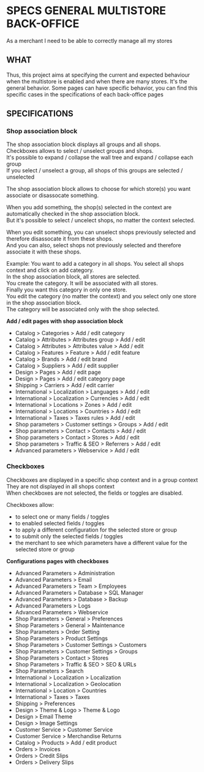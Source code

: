# SPECS GENERAL MULTISTORE BACK-OFFICE

As a merchant I need to be able to correctly manage all my stores

## WHAT

Thus, this project aims at specifying the current and expected behaviour when the multistore is enabled and when there are many stores. It's the general behavior. Some pages can have specific behavior, you can find this specific cases in the specifications of each back-office pages

## SPECIFICATIONS

### Shop association block

The shop association block displays all groups and all shops.<br/>
Checkboxes allows to select / unselect groups and shops.<br/>
It's possible to expand / collapse the wall tree and expand / collapse each group<br/>
If you select / unselect a group, all shops of this groups are selected / unselected

The shop association block allows to choose for which store(s) you want associate or disassocate something.

When you add something, the shop(s) selected in the context are automatically checked in the shop association block.<br/>
But it's possible to select / uncelect shops, no matter the context selected.

When you edit something, you can unselect shops previously selected and therefore disassocate it from these shops.<br/>
And you can also, select shops not previously selected and therefore associate it with these shops.

Example:
You want to add a category in all shops. You select all shops context and click on add category.<br/>
In the shop association block, all stores are selected.<br/>
You create the category. It will be associated with all stores.<br/>
Finally you want this category in only one store.<br/>
You edit the category (no matter the context) and you select only one store in the shop association block.<br/>
The category will be associated only with the shop selected.

**Add / edit pages with shop association block**

- Catalog > Categories > Add / edit category
- Catalog > Attributes > Attributes group > Add / edit
- Catalog > Attributes > Attributes value > Add / edit
- Catalog > Features > Feature > Add / edit feature
- Catalog > Brands > Add / edit brand
- Catalog > Suppliers > Add / edit supplier
- Design > Pages > Add / edit page
- Design > Pages > Add / edit category page
- Shipping > Carriers > Add / edit carrier
- International > Localization > Languages > Add / edit
- International > Localization > Currencies > Add / edit
- International > Locations > Zones > Add / edit
- International > Locations > Countries > Add / edit
- International > Taxes > Taxes rules > Add / edit
- Shop parameters > Customer settings > Groups > Add / edit
- Shop parameters > Contact > Contacts > Add / edit
- Shop parameters > Contact > Stores > Add / edit
- Shop parameters > Traffic & SEO > Referrers > Add / edit
- Advanced parameters > Webservice > Add / edit


### Checkboxes

Checkboxes are displayed in a specific shop context and in a group context <br/>
They are not displayed in all shops context <br/>
When checkboxes are not selected, the fields or toggles are disabled.

Checkboxes allow:
- to select one or many fields / toggles
- to enabled selected fields / toggles
- to apply a different configuration for the selected store or group
- to submit only the selected fields / toggles
- the merchant to see which parameters have a different value for the selected store or group

**Configurations pages with checkboxes**

-  Advanced Parameters > Administration
-  Advanced Parameters > Email
-  Advanced Parameters > Team > Employees
-  Advanced Parameters > Database > SQL Manager
-  Advanced Parameters > Database > Backup
-  Advanced Parameters > Logs
-  Advanced Parameters > Webservice
-  Shop Parameters > General > Preferences
-  Shop Parameters > General > Maintenance
-  Shop Parameters > Order Setting
-  Shop Parameters > Product Settings
-  Shop Parameters > Customer Settings > Customers
-  Shop Parameters > Customer Settings > Groups
-  Shop Parameters > Contact > Stores
-  Shop Parameters > Traffic & SEO > SEO & URLs
-  Shop Parameters > Search
-  International > Localization > Localization
-  International > Localization > Geolocation
-  International > Location > Countries
-  International > Taxes > Taxes
-  Shipping > Preferences
-  Design > Theme & Logo > Theme & Logo
-  Design > Email Theme 
-  Design > Image Settings
-  Customer Service > Customer Service
-  Customer Service > Merchandise Returns
-  Catalog > Products > Add / edit product
-  Orders > Invoices
-  Orders > Credit Slips
-  Orders > Delivery Slips

